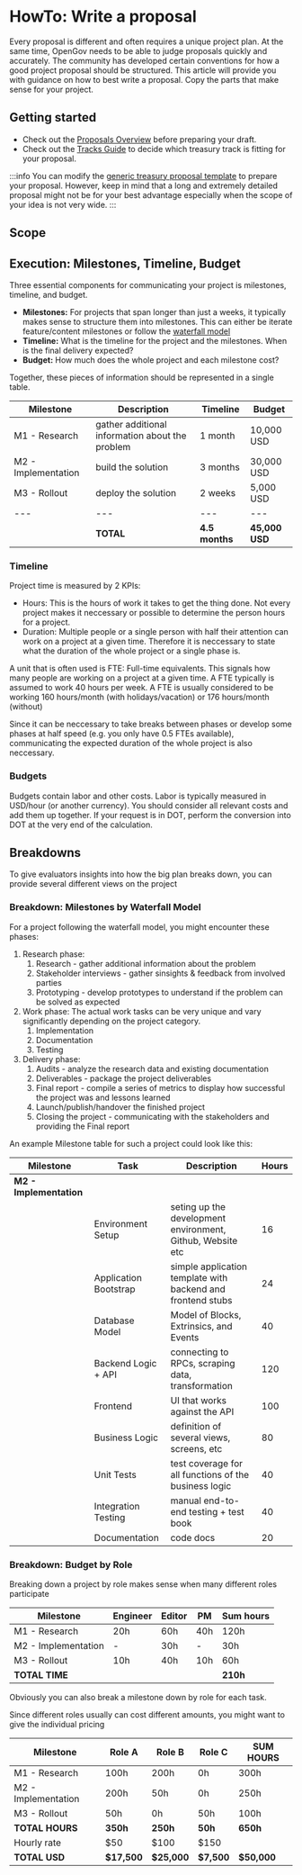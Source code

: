 # HowTo: Write a proposal

Every proposal is different and often requires a unique project plan. At the same time, OpenGov needs to be able to judge proposals quickly and accurately. The community has developed certain conventions for how a good project proposal should be structured. This article will provide you with guidance on how to best write a proposal. Copy the parts that make sense for your project.


## Getting started
- Check out the [Proposals Overview](https://www.opengov.watch/guides/proposals_overview) before preparing your draft.
- Check out the [Tracks Guide](https://www.opengov.watch/guides/proposals_tracks) to decide which treasury track is fitting for your proposal.


:::info
You can modify the [generic treasury proposal template](https://docs.google.com/document/d/1O_84mXYFERCavmnJyxbIPKFkG0bVBySRjCVy-d-VKcc/edit) to prepare your proposal. However, keep in mind that a long and extremely detailed proposal might not be for your best advantage especially when the scope of your idea is not very wide.
:::

## Scope
## Execution: Milestones, Timeline, Budget
Three essential components for communicating your project is milestones, timeline, and budget.
- **Milestones:** For projects that span longer than just a weeks, it typically makes sense to structure them into milestones. This can either be iterate feature/content milestones or follow the [waterfall model](https://en.wikipedia.org/wiki/Waterfall_model)
- **Timeline:** What is the timeline for the project and the milestones. When is the final delivery expected?
- **Budget:** How much does the whole project and each milestone cost?

Together, these pieces of information should be represented in a single table.


| Milestone | Description | Timeline | Budget |
| --- | --- | --- | --- |
| M1 - Research | gather additional information about the problem | 1 month | 10,000 USD |
| M2 - Implementation | build the solution | 3 months | 30,000 USD |
| M3 - Rollout | deploy the solution | 2 weeks | 5,000 USD |
| --- | --- | --- | --- |
| | **TOTAL** | **4.5 months** | **45,000 USD** |

### Timeline
Project time is measured by 2 KPIs:
- Hours: This is the hours of work it takes to get the thing done. Not every project makes it neccessary or possible to determine the person hours for a project.
- Duration: Multiple people or a single person with half their attention can work on a project at a given time. Therefore it is neccessary to state what the duration of the whole project or a single phase is. 

A unit that is often used is FTE: Full-time equivalents. This signals how many people are working on a project at a given time. A FTE typically is assumed to work 40 hours per week. A FTE is usually considered to be working 160 hours/month (with holidays/vacation) or 176 hours/month (without)

Since it can be neccessary to take breaks between phases or develop some phases at half speed (e.g. you only have 0.5 FTEs available), communicating the expected duration of the whole project is also neccessary.

### Budgets
Budgets contain labor and other costs. Labor is typically measured in USD/hour (or another currency). You should consider all relevant costs and add them up together. If your request is in DOT, perform the conversion into DOT at the very end of the calculation.

## Breakdowns
To give evaluators insights into how the big plan breaks down, you can provide several different views on the project

### Breakdown: Milestones by Waterfall Model
For a project following the waterfall model, you might encounter these phases:

1. Research phase:
    1. Research - gather additional information about the problem
    2. Stakeholder interviews - gather sinsights & feedback from involved parties
    3. Prototyping - develop prototypes to understand if the problem can be solved as expected
2. Work phase: The actual work tasks can be very unique and vary significantly depending on the project category.
    1. Implementation
    2. Documentation
    3. Testing
3. Delivery phase:
    1. Audits - analyze the research data and existing documentation
    2. Deliverables - package the project deliverables
    3. Final report - compile a series of metrics to display how successful the project was and lessons learned
    4. Launch/publish/handover the finished project
    5. Closing the project - communicating with the stakeholders and providing the Final report

An example Milestone table for such a project could look like this:

| Milestone | Task | Description | Hours |
| --- | --- | --- | --- |
|  **M2 - Implementation** |
| | Environment Setup | seting up the development environment, Github, Website etc | 16
| | Application Bootstrap | simple application template with backend and frontend stubs | 24
| | Database Model | Model of Blocks, Extrinsics, and Events | 40 
| | Backend Logic + API | connecting to RPCs, scraping data, transformation | 120
| | Frontend | UI that works against the API | 100
| | Business Logic | definition of several views, screens, etc | 80
| | Unit Tests | test coverage for all functions of the business logic | 40
| | Integration Testing | manual end-to-end testing + test book | 40
| | Documentation | code docs | 20

### Breakdown: Budget by Role
Breaking down a project by role makes sense when many different roles participate

| Milestone | Engineer | Editor | PM | Sum hours | 
| --- | --- | --- | --- | --- |
| M1 - Research | 20h | 60h | 40h | 120h |
| M2 - Implementation | - | 30h | - | 30h |
| M3 - Rollout | 10h | 40h | 10h | 60h |
| **TOTAL TIME** | | | | **210h**

Obviously you can also break a milestone down by role for each task.

Since different roles usually can cost different amounts, you might want to give the individual pricing

| Milestone | Role A | Role B | Role C | SUM HOURS | 
| ---                 | --- | --- | --- | --- |
| M1 - Research       | 100h | 200h | 0h   | 300h |
| M2 - Implementation | 200h | 50h  | 0h   | 250h |
| M3 - Rollout        | 50h  | 0h   | 50h  | 100h |
| **TOTAL HOURS**     | **350h** | **250h** | **50h**  | **650h**
| Hourly rate         | $50  | $100 | $150 | 
| **TOTAL USD**       | **$17,500** | **$25,000** | **$7,500** | **$50,000**